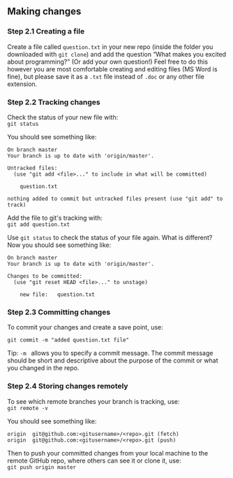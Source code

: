 ## Making changes
### Step 2.1 Creating a file
Create a file called `question.txt` in your new repo (inside the folder you downloaded with `git clone`) and add the question “What makes you excited about programming?” (Or add your own question!) Feel free to do this however you are most comfortable creating and editing files (MS Word is fine), but please save it as a `.txt` file instead of `.doc` or any other file extension.

### Step 2.2 Tracking changes
Check the status of your new file with:  
`git status`  

You should see something like:  

```
On branch master
Your branch is up to date with 'origin/master'.

Untracked files:
  (use "git add <file>..." to include in what will be committed)

	question.txt

nothing added to commit but untracked files present (use "git add" to track)

```


Add the file to git's tracking with:  
`git add question.txt`

Use `git status` to check the status of your file again. What is different? Now you should see something like:  
```
On branch master
Your branch is up to date with 'origin/master'.

Changes to be committed:
  (use "git reset HEAD <file>..." to unstage)

	new file:   question.txt
```

### Step 2.3 Committing changes

To commit your changes and create a save point, use:

`git commit -m "added question.txt file"`  

Tip: `-m ` allows you to specify a commit message. The commit message should be short and descriptive about the purpose of the commit or what you changed in the repo.

### Step 2.4 Storing changes remotely
To see which remote branches your branch is tracking, use:  
`git remote -v` 

You should see something like:
```
origin	git@github.com:<gitusername>/<repo>.git (fetch)
origin	git@github.com:<gitusername>/<repo>.git (push)

```

Then to push your committed changes from your local machine to the remote GitHub repo, where others can see it or clone it, use:  
`git push origin master` 
